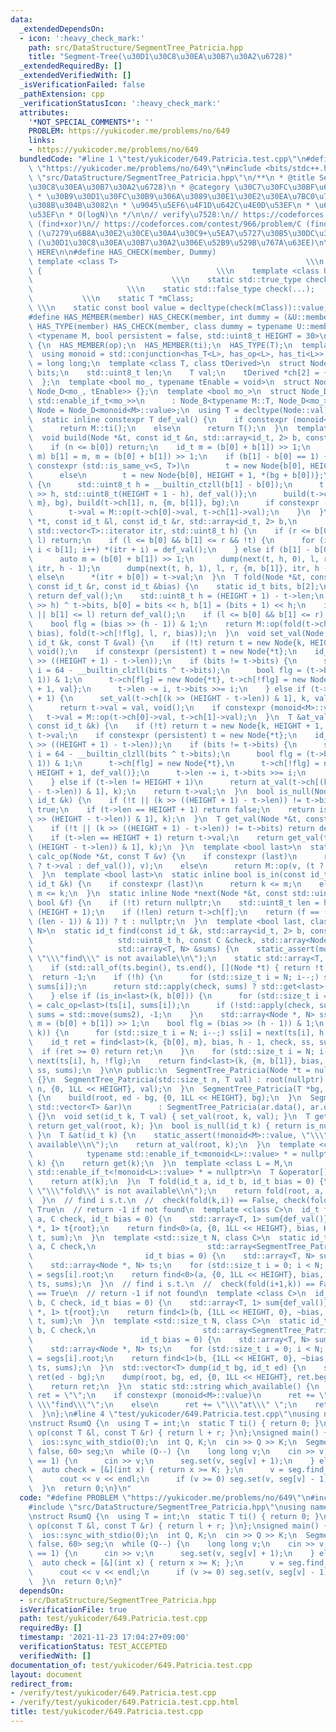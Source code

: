 ```yaml
---
data:
  _extendedDependsOn:
  - icon: ':heavy_check_mark:'
    path: src/DataStructure/SegmentTree_Patricia.hpp
    title: "Segment-Tree(\u30D1\u30C8\u30EA\u30B7\u30A2\u6728)"
  _extendedRequiredBy: []
  _extendedVerifiedWith: []
  _isVerificationFailed: false
  _pathExtension: cpp
  _verificationStatusIcon: ':heavy_check_mark:'
  attributes:
    '*NOT_SPECIAL_COMMENTS*': ''
    PROBLEM: https://yukicoder.me/problems/no/649
    links:
    - https://yukicoder.me/problems/no/649
  bundledCode: "#line 1 \"test/yukicoder/649.Patricia.test.cpp\"\n#define PROBLEM\
    \ \"https://yukicoder.me/problems/no/649\"\n#include <bits/stdc++.h>\n#line 3\
    \ \"src/DataStructure/SegmentTree_Patricia.hpp\"\n/**\n * @title Segment-Tree(\u30D1\
    \u30C8\u30EA\u30B7\u30A2\u6728)\n * @category \u30C7\u30FC\u30BF\u69CB\u9020\n\
    \ * \u30B9\u30D1\u30FC\u30B9\u306A\u3089\u30E1\u30E2\u30EA\u7BC0\u7D04\u3067\u304D\
    \u308B\u304B\u3082\n * \u9045\u5EF6\u4F1D\u642C\u4E0D\u53EF\n * \u6C38\u7D9A\u5316\
    \u53EF\n * O(logN)\n */\n\n// verify\u7528:\n// https://codeforces.com/contest/947/problem/C\
    \ (find+xor)\n// https://codeforces.com/contest/966/problem/C (find+xor)\n// https://codeforces.com/contest/295/problem/E\
    \ (\u7279\u6B8A\u30E2\u30CE\u30A4\u30C9+\u5EA7\u5727\u30B5\u30DC\u308A)\n// https://atcoder.jp/contests/kupc2018/tasks/kupc2018_m\
    \ (\u30D1\u30C8\u30EA\u30B7\u30A2\u306E\u52B9\u529B\u767A\u63EE)\n\n// BEGIN CUT\
    \ HERE\n\n#define HAS_CHECK(member, Dummy)                              \\\n \
    \ template <class T>                                          \\\n  struct has_##member\
    \ {                                       \\\n    template <class U, Dummy>  \
    \                               \\\n    static std::true_type check(U *);    \
    \                     \\\n    static std::false_type check(...);             \
    \           \\\n    static T *mClass;                                        \
    \ \\\n    static const bool value = decltype(check(mClass))::value; \\\n  };\n\
    #define HAS_MEMBER(member) HAS_CHECK(member, int dummy = (&U::member, 0))\n#define\
    \ HAS_TYPE(member) HAS_CHECK(member, class dummy = typename U::member)\n\ntemplate\
    \ <typename M, bool persistent = false, std::uint8_t HEIGHT = 30>\nclass SegmentTree_Patricia\
    \ {\n  HAS_MEMBER(op);\n  HAS_MEMBER(ti);\n  HAS_TYPE(T);\n  template <class L>\n\
    \  using monoid = std::conjunction<has_T<L>, has_op<L>, has_ti<L>>;\n  using id_t\
    \ = long long;\n  template <class T, class tDerived>\n  struct Node_B {\n    id_t\
    \ bits;\n    std::uint8_t len;\n    T val;\n    tDerived *ch[2] = {nullptr, nullptr};\n\
    \  };\n  template <bool mo_, typename tEnable = void>\n  struct Node_D : Node_B<M,\
    \ Node_D<mo_, tEnable>> {};\n  template <bool mo_>\n  struct Node_D<mo_, typename\
    \ std::enable_if_t<mo_>>\n      : Node_B<typename M::T, Node_D<mo_>> {};\n  using\
    \ Node = Node_D<monoid<M>::value>;\n  using T = decltype(Node::val);\n  Node *root;\n\
    \  static inline constexpr T def_val() {\n    if constexpr (monoid<M>::value)\n\
    \      return M::ti();\n    else\n      return T();\n  }\n  template <class S>\n\
    \  void build(Node *&t, const id_t &n, std::array<id_t, 2> b, const S &bg) {\n\
    \    if (n <= b[0]) return;\n    id_t m = (b[0] + b[1]) >> 1;\n    while (n <=\
    \ m) b[1] = m, m = (b[0] + b[1]) >> 1;\n    if (b[1] - b[0] == 1) {\n      if\
    \ constexpr (std::is_same_v<S, T>)\n        t = new Node{b[0], HEIGHT + 1, bg};\n\
    \      else\n        t = new Node{b[0], HEIGHT + 1, *(bg + b[0])};\n    } else\
    \ {\n      std::uint8_t h = __builtin_ctzll(b[1] - b[0]);\n      t = new Node{m\
    \ >> h, std::uint8_t(HEIGHT + 1 - h), def_val()};\n      build(t->ch[0], n, {b[0],\
    \ m}, bg), build(t->ch[1], n, {m, b[1]}, bg);\n      if constexpr (monoid<M>::value)\n\
    \        t->val = M::op(t->ch[0]->val, t->ch[1]->val);\n    }\n  }\n  void dump(Node\
    \ *t, const id_t &l, const id_t &r, std::array<id_t, 2> b,\n            typename\
    \ std::vector<T>::iterator itr, std::uint8_t h) {\n    if (r <= b[0] || b[1] <=\
    \ l) return;\n    if (l <= b[0] && b[1] <= r && !t) {\n      for (id_t i = b[0];\
    \ i < b[1]; i++) *(itr + i) = def_val();\n    } else if (b[1] - b[0] != 1) {\n\
    \      auto m = (b[0] + b[1]) >> 1;\n      dump(next(t, h, 0), l, r, {b[0], m},\
    \ itr, h - 1);\n      dump(next(t, h, 1), l, r, {m, b[1]}, itr, h - 1);\n    }\
    \ else\n      *(itr + b[0]) = t->val;\n  }\n  T fold(Node *&t, const id_t &l,\
    \ const id_t &r, const id_t &bias) {\n    static id_t bits, b[2];\n    if (!t)\
    \ return def_val();\n    std::uint8_t h = (HEIGHT + 1) - t->len;\n    bits = (bias\
    \ >> h) ^ t->bits, b[0] = bits << h, b[1] = (bits + 1) << h;\n    if (r <= b[0]\
    \ || b[1] <= l) return def_val();\n    if (l <= b[0] && b[1] <= r) return t->val;\n\
    \    bool flg = (bias >> (h - 1)) & 1;\n    return M::op(fold(t->ch[flg], l, r,\
    \ bias), fold(t->ch[!flg], l, r, bias));\n  }\n  void set_val(Node *&t, const\
    \ id_t &k, const T &val) {\n    if (!t) return t = new Node{k, HEIGHT + 1, val},\
    \ void();\n    if constexpr (persistent) t = new Node{*t};\n    id_t bits = (k\
    \ >> ((HEIGHT + 1) - t->len));\n    if (bits != t->bits) {\n      std::uint8_t\
    \ i = 64 - __builtin_clzll(bits ^ t->bits);\n      bool flg = (t->bits >> (i -\
    \ 1)) & 1;\n      t->ch[flg] = new Node{*t}, t->ch[!flg] = new Node{k, HEIGHT\
    \ + 1, val};\n      t->len -= i, t->bits >>= i;\n    } else if (t->len != HEIGHT\
    \ + 1) {\n      set_val(t->ch[(k >> (HEIGHT - t->len)) & 1], k, val);\n    } else\n\
    \      return t->val = val, void();\n    if constexpr (monoid<M>::value)\n   \
    \   t->val = M::op(t->ch[0]->val, t->ch[1]->val);\n  }\n  T &at_val(Node *&t,\
    \ const id_t &k) {\n    if (!t) return t = new Node{k, HEIGHT + 1, def_val()},\
    \ t->val;\n    if constexpr (persistent) t = new Node{*t};\n    id_t bits = (k\
    \ >> ((HEIGHT + 1) - t->len));\n    if (bits != t->bits) {\n      std::uint8_t\
    \ i = 64 - __builtin_clzll(bits ^ t->bits);\n      bool flg = (t->bits >> (i -\
    \ 1)) & 1;\n      t->ch[flg] = new Node{*t},\n      t->ch[!flg] = new Node{k,\
    \ HEIGHT + 1, def_val()};\n      t->len -= i, t->bits >>= i;\n      return t->ch[!flg]->val;\n\
    \    } else if (t->len != HEIGHT + 1)\n      return at_val(t->ch[(k >> (HEIGHT\
    \ - t->len)) & 1], k);\n    return t->val;\n  }\n  bool is_null(Node *&t, const\
    \ id_t &k) {\n    if (!t || (k >> ((HEIGHT + 1) - t->len)) != t->bits) return\
    \ true;\n    if (t->len == HEIGHT + 1) return false;\n    return is_null(t->ch[(k\
    \ >> (HEIGHT - t->len)) & 1], k);\n  }\n  T get_val(Node *&t, const id_t &k) {\n\
    \    if (!t || (k >> ((HEIGHT + 1) - t->len)) != t->bits) return def_val();\n\
    \    if (t->len == HEIGHT + 1) return t->val;\n    return get_val(t->ch[(k >>\
    \ (HEIGHT - t->len)) & 1], k);\n  }\n  template <bool last>\n  static inline T\
    \ calc_op(Node *&t, const T &v) {\n    if constexpr (last)\n      return M::op((t\
    \ ? t->val : def_val()), v);\n    else\n      return M::op(v, (t ? t->val : def_val()));\n\
    \  }\n  template <bool last>\n  static inline bool is_in(const id_t &m, const\
    \ id_t &k) {\n    if constexpr (last)\n      return k <= m;\n    else\n      return\
    \ m <= k;\n  }\n  static inline Node *next(Node *&t, const std::uint8_t &h, const\
    \ bool &f) {\n    if (!t) return nullptr;\n    std::uint8_t len = h + t->len -\
    \ (HEIGHT + 1);\n    if (!len) return t->ch[f];\n    return (f == ((t->bits >>\
    \ (len - 1)) & 1)) ? t : nullptr;\n  }\n  template <bool last, class C, std::size_t\
    \ N>\n  static id_t find(const id_t &k, std::array<id_t, 2> b, const id_t &bias,\n\
    \                   std::uint8_t h, const C &check, std::array<Node *, N> &ts,\n\
    \                   std::array<T, N> &sums) {\n    static_assert(monoid<M>::value,\
    \ \"\\\"find\\\" is not available\\n\");\n    static std::array<T, N> sums2;\n\
    \    if (std::all_of(ts.begin(), ts.end(), [](Node *t) { return !t; }))\n    \
    \  return -1;\n    if (!h) {\n      for (std::size_t i = N; i--;) sums[i] = calc_op<last>(ts[i],\
    \ sums[i]);\n      return std::apply(check, sums) ? std::get<last>(b) : -1;\n\
    \    } else if (is_in<last>(k, b[0])) {\n      for (std::size_t i = N; i--;) sums2[i]\
    \ = calc_op<last>(ts[i], sums[i]);\n      if (!std::apply(check, sums2)) return\
    \ sums = std::move(sums2), -1;\n    }\n    std::array<Node *, N> ss;\n    id_t\
    \ m = (b[0] + b[1]) >> 1;\n    bool flg = (bias >> (h - 1)) & 1;\n    if (!is_in<last>(m,\
    \ k)) {\n      for (std::size_t i = N; i--;) ss[i] = next(ts[i], h, flg);\n  \
    \    id_t ret = find<last>(k, {b[0], m}, bias, h - 1, check, ss, sums);\n    \
    \  if (ret >= 0) return ret;\n    }\n    for (std::size_t i = N; i--;) ss[i] =\
    \ next(ts[i], h, !flg);\n    return find<last>(k, {m, b[1]}, bias, h - 1, check,\
    \ ss, sums);\n  }\n\n public:\n  SegmentTree_Patricia(Node *t = nullptr) : root(t)\
    \ {}\n  SegmentTree_Patricia(std::size_t n, T val) : root(nullptr) {\n    build(root,\
    \ n, {0, 1LL << HEIGHT}, val);\n  }\n  SegmentTree_Patricia(T *bg, T *ed) : root(nullptr)\
    \ {\n    build(root, ed - bg, {0, 1LL << HEIGHT}, bg);\n  }\n  SegmentTree_Patricia(const\
    \ std::vector<T> &ar)\n      : SegmentTree_Patricia(ar.data(), ar.data() + ar.size())\
    \ {}\n  void set(id_t k, T val) { set_val(root, k, val); }\n  T get(id_t k) {\
    \ return get_val(root, k); }\n  bool is_null(id_t k) { return is_null(root, k);\
    \ }\n  T &at(id_t k) {\n    static_assert(!monoid<M>::value, \"\\\"at\\\" is not\
    \ available\\n\");\n    return at_val(root, k);\n  }\n  template <class L = M,\n\
    \            typename std::enable_if_t<monoid<L>::value> * = nullptr>\n  T operator[](id_t\
    \ k) {\n    return get(k);\n  }\n  template <class L = M,\n            typename\
    \ std::enable_if_t<!monoid<L>::value> * = nullptr>\n  T &operator[](id_t k) {\n\
    \    return at(k);\n  }\n  T fold(id_t a, id_t b, id_t bias = 0) {\n    static_assert(monoid<M>::value,\
    \ \"\\\"fold\\\" is not available\\n\");\n    return fold(root, a, b, bias);\n\
    \  }\n  // find i s.t.\n  //  check(fold(k,i)) == False, check(fold(k,i+1)) ==\
    \ True\n  // return -1 if not found\n  template <class C>\n  id_t find_first(id_t\
    \ a, C check, id_t bias = 0) {\n    std::array<T, 1> sum{def_val()};\n    std::array<Node\
    \ *, 1> t{root};\n    return find<0>(a, {0, 1LL << HEIGHT}, bias, HEIGHT, check,\
    \ t, sum);\n  }\n  template <std::size_t N, class C>\n  static id_t find_first(id_t\
    \ a, C check,\n                         std::array<SegmentTree_Patricia, N> segs,\n\
    \                         id_t bias = 0) {\n    std::array<T, N> sums;\n    sums.fill(def_val());\n\
    \    std::array<Node *, N> ts;\n    for (std::size_t i = 0; i < N; i++) ts[i]\
    \ = segs[i].root;\n    return find<0>(a, {0, 1LL << HEIGHT}, bias, HEIGHT, check,\
    \ ts, sums);\n  }\n  // find i s.t.\n  //  check(fold(i+1,k)) == False, check(fold(i,k))\
    \ == True\n  // return -1 if not found\n  template <class C>\n  id_t find_last(id_t\
    \ b, C check, id_t bias = 0) {\n    std::array<T, 1> sum{def_val()};\n    std::array<Node\
    \ *, 1> t{root};\n    return find<1>(b, {1LL << HEIGHT, 0}, ~bias, HEIGHT, check,\
    \ t, sum);\n  }\n  template <std::size_t N, class C>\n  static id_t find_last(id_t\
    \ b, C check,\n                        std::array<SegmentTree_Patricia, N> segs,\n\
    \                        id_t bias = 0) {\n    std::array<T, N> sums;\n    sums.fill(def_val());\n\
    \    std::array<Node *, N> ts;\n    for (std::size_t i = 0; i < N; i++) ts[i]\
    \ = segs[i].root;\n    return find<1>(b, {1LL << HEIGHT, 0}, ~bias, HEIGHT, check,\
    \ ts, sums);\n  }\n  std::vector<T> dump(id_t bg, id_t ed) {\n    std::vector<T>\
    \ ret(ed - bg);\n    dump(root, bg, ed, {0, 1LL << HEIGHT}, ret.begin(), HEIGHT);\n\
    \    return ret;\n  }\n  static std::string which_available() {\n    std::string\
    \ ret = \"\";\n    if constexpr (monoid<M>::value)\n      ret += \"\\\"fold\\\"\
    \ \\\"find\\\"\";\n    else\n      ret += \"\\\"at\\\" \";\n    return ret;\n\
    \  }\n};\n#line 4 \"test/yukicoder/649.Patricia.test.cpp\"\nusing namespace std;\n\
    \nstruct RsumQ {\n  using T = int;\n  static T ti() { return 0; }\n  static T\
    \ op(const T &l, const T &r) { return l + r; }\n};\nsigned main() {\n  cin.tie(0);\n\
    \  ios::sync_with_stdio(0);\n  int Q, K;\n  cin >> Q >> K;\n  SegmentTree_Patricia<RsumQ,\
    \ false, 60> seg;\n  while (Q--) {\n    long long v;\n    cin >> v;\n    if (v\
    \ == 1) {\n      cin >> v;\n      seg.set(v, seg[v] + 1);\n    } else {\n    \
    \  auto check = [&](int x) { return x >= K; };\n      v = seg.find_first(0, check);\n\
    \      cout << v << endl;\n      if (v >= 0) seg.set(v, seg[v] - 1);\n    }\n\
    \  }\n  return 0;\n}\n"
  code: "#define PROBLEM \"https://yukicoder.me/problems/no/649\"\n#include <bits/stdc++.h>\n\
    #include \"src/DataStructure/SegmentTree_Patricia.hpp\"\nusing namespace std;\n\
    \nstruct RsumQ {\n  using T = int;\n  static T ti() { return 0; }\n  static T\
    \ op(const T &l, const T &r) { return l + r; }\n};\nsigned main() {\n  cin.tie(0);\n\
    \  ios::sync_with_stdio(0);\n  int Q, K;\n  cin >> Q >> K;\n  SegmentTree_Patricia<RsumQ,\
    \ false, 60> seg;\n  while (Q--) {\n    long long v;\n    cin >> v;\n    if (v\
    \ == 1) {\n      cin >> v;\n      seg.set(v, seg[v] + 1);\n    } else {\n    \
    \  auto check = [&](int x) { return x >= K; };\n      v = seg.find_first(0, check);\n\
    \      cout << v << endl;\n      if (v >= 0) seg.set(v, seg[v] - 1);\n    }\n\
    \  }\n  return 0;\n}"
  dependsOn:
  - src/DataStructure/SegmentTree_Patricia.hpp
  isVerificationFile: true
  path: test/yukicoder/649.Patricia.test.cpp
  requiredBy: []
  timestamp: '2021-11-23 17:04:27+09:00'
  verificationStatus: TEST_ACCEPTED
  verifiedWith: []
documentation_of: test/yukicoder/649.Patricia.test.cpp
layout: document
redirect_from:
- /verify/test/yukicoder/649.Patricia.test.cpp
- /verify/test/yukicoder/649.Patricia.test.cpp.html
title: test/yukicoder/649.Patricia.test.cpp
---
```

